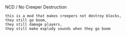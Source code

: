 NCD / No Creeper Destruction
		
	this is a mod that makes creepers not destroy blocks,
	they still go boom,
	they still damage players,
	they still make explody sounds when they go boom
